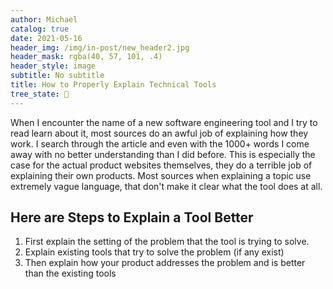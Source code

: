 ```yaml
---
author: Michael
catalog: true
date: 2021-05-16
header_img: /img/in-post/new_header2.jpg
header_mask: rgba(40, 57, 101, .4)
header_style: image
subtitle: No subtitle
title: How to Properly Explain Technical Tools
tree_state: 🌱
---
```


When I encounter the name of a new software engineering tool and I try to read learn about it, most sources do an awful job of explaining how they work. I search through the article and even with the 1000+ words I come away with no better understanding than I did before. This is especially the case for the actual product websites themselves, they do a terrible job of explaining their own products. Most sources when explaining a topic use extremely vague language, that don't make it clear what the tool does at all.

## Here are Steps to Explain a Tool Better

1. First explain the setting of the problem that the tool is trying to solve.
2. Explain existing tools that try to solve the problem (if any exist)
3. Then explain how your product addresses the problem and is better than the existing tools